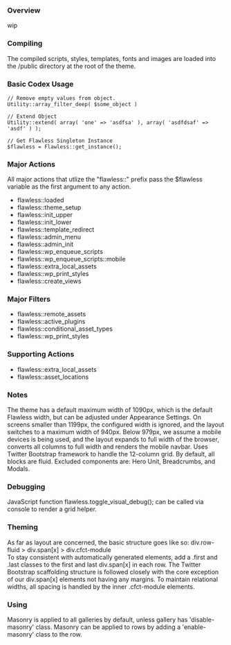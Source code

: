 ### Overview
wip

### Compiling
The compiled scripts, styles, templates, fonts and images are loaded into the /public directory at the root of the theme.

### Basic Codex Usage

    // Remove empty values from object.
    Utility::array_filter_deep( $some_object )

    // Extend Object
    Utility::extend( array( 'one' => 'asdfsa' ), array( 'asdfdsaf' => 'asdf' ) );

    // Get Flawless Singleton Instance
    $flawless = Flawless::get_instance();

### Major Actions
All major actions that utlize the "flawless::" prefix pass the $flawless variable as the first argument to any action.

  * flawless::loaded
  * flawless::theme_setup
  * flawless::init_upper
  * flawless::init_lower
  * flawless::template_redirect
  * flawless::admin_menu
  * flawless::admin_init
  * flawless::wp_enqueue_scripts
  * flawless::wp_enqueue_scripts::mobile
  * flawless::extra_local_assets
  * flawless::wp_print_styles
  * flawless::create_views

### Major Filters
  * flawless::remote_assets
  * flawless::active_plugins
  * flawless::conditional_asset_types
  * flawless::wp_print_styles

### Supporting Actions
  * flawless::extra_local_assets
  * flawless::asset_locations

### Notes
The theme has a default maximum width of 1090px, which is the default Flawless width, but can be adjusted under Appearance Settings.
On screens smaller than 1199px, the configured width is ignored, and the layout switches to a maximum width of 940px.
Below 979px, we assume a mobile devices is being used, and the layout expands to full width of the browser, converts all columns to full width and renders the mobile navbar.
Uses Twitter Bootstrap framework to handle the 12-column grid. By default, all blocks are fluid. Excluded components are: Hero Unit, Breadcrumbs, and Modals.

### Debugging
JavaScript function flawless.toggle_visual_debug(); can be called via console to render a grid helper.

### Theming
As far as layout are concerned, the basic structure goes like so: div.row-fluid > div.span[x] > div.cfct-module\
To stay consistent with automatically generated elements, add a .first and .last classes to the first and last div.span[x] in each row.
The Twitter Bootstrap scaffolding structure is followed closely with the core exception of our div.span[x] elements not having any margins.
To maintain relational widths, all spacing is handled by the inner .cfct-module elements.

### Using
Masonry is applied to all galleries by default, unless gallery has 'disable-masonry' class.
Masonry can be applied to rows by adding a 'enable-masonry' class to the row.
